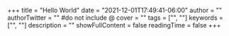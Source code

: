 +++
title = "Hello World"
date = "2021-12-01T17:49:41-06:00"
author = ""
authorTwitter = "" #do not include @
cover = ""
tags = ["", ""]
keywords = ["", ""]
description = ""
showFullContent = false
readingTime = false
+++
